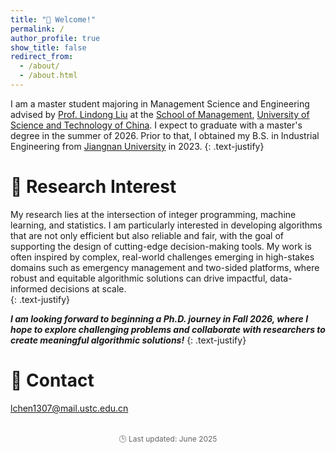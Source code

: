 ```yaml
---
title: "👋 Welcome!"
permalink: /
author_profile: true
show_title: false
redirect_from: 
  - /about/
  - /about.html
---
```


 I am a master student majoring in Management Science and Engineering advised by [Prof. Lindong Liu](https://sites.google.com/view/ldliu/home) at the [School of Management](https://en.business.ustc.edu.cn/main.htm), [University of Science and Technology of China](https://en.ustc.edu.cn/). I expect to graduate with a master's degree in the summer of 2026. Prior to that, I obtained my B.S. in Industrial Engineering from [Jiangnan University](https://english.jiangnan.edu.cn/) in 2023. 
{: .text-justify} 

📖 Research Interest
======
My research lies at the intersection of integer programming, machine learning, and statistics. I am particularly interested in developing algorithms that are not only efficient but also reliable and fair, with the goal of supporting the design of cutting-edge decision-making tools. My work is often inspired by complex, real-world challenges emerging in high-stakes domains such as emergency management and two-sided platforms, where robust and equitable algorithmic solutions can drive impactful, data-informed decisions at scale.  
{: .text-justify}

***I am looking forward to beginning a Ph.D. journey in Fall 2026, where I hope to explore challenging problems and collaborate with researchers to create meaningful algorithmic solutions!*** 
{: .text-justify}

📮 Contact
======
lchen1307@mail.ustc.edu.cn


<p style="font-size: 0.75rem; color: #666; text-align: center; margin-top: 2rem;">
  🕒 Last updated: June 2025
</p>




